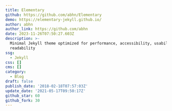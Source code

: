 ```yaml
---
title: Elementary
github: https://github.com/abhn/Elementary
demo: https://elementary-jekyll.github.io/
author: abhn
author_link: https://github.com/abhn
date: 2023-11-26T07:50:27.603Z
description: >-
  Minimal Jekyll theme optimized for performance, accessibility, usability and
  readability
ssg:
  - Jekyll
css: []
cms: []
category:
  - Blog
draft: false
publish_date: '2018-02-18T07:57:03Z'
update_date: '2021-05-17T09:50:17Z'
github_star: 60
github_fork: 30
---
```

